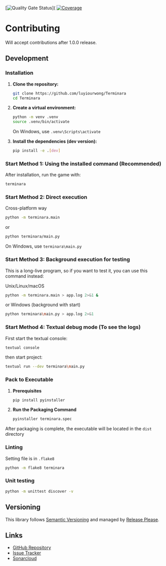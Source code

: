 [![Quality Gate Status]()](
[![Coverage]()]()

# Contributing

Will accept contributions after 1.0.0 release.

## Development

### Installation

1.  **Clone the repository:**
    ```bash
    git clone https://github.com/luyiourwong/Terminara
    cd Terminara
    ```

2.  **Create a virtual environment:**
    ```bash
    python -m venv .venv
    source .venv/bin/activate
    ```
    On Windows, use `.venv\Scripts\activate`

3.  **Install the dependencies (dev version):**
    ```bash
    pip install -e .[dev]
    ```

### Start Method 1: Using the installed command (Recommended)
After installation, run the game with:
```bash
terminara
```

### Start Method 2: Direct execution
Cross-platform way
```bash
python -m terminara.main
```
or
```bash
python terminara/main.py
```
On Windows, use `terminara\main.py`

### Start Method 3: Background execution for testing
This is a long-live program, so if you want to test it, you can use this command instead:

Unix/Linux/macOS
```bash
python -m terminara.main > app.log 2>&1 &
```
or Windows (background with start)
```bash
python terminara\main.py > app.log 2>&1
```

### Start Method 4: Textual debug mode (To see the logs)
First start the textual console:
```bash
textual console
```
then start project:
```bash
textual run --dev terminara\main.py
```


### Pack to Executable

1. **Prerequisites**
    ```bash
    pip install pyinstaller
    ```

2. **Run the Packaging Command**
    ```bash
    pyinstaller terminara.spec
    ```
After packaging is complete, the executable will be located in the `dist` directory

### Linting
Setting file is in `.flake8`
```bash
python -m flake8 terminara
```

### Unit testing
```bash
python -m unittest discover -v
```

## Versioning

This library follows [Semantic Versioning](http://semver.org/) and managed by [Release Please](https://github.com/googleapis/release-please).

## Links

- [GitHub Repository](https://github.com/luyiourwong/Terminara)
- [Issue Tracker](https://github.com/luyiourwong/Terminara/issues)
- [Sonarcloud]()
